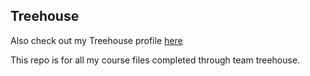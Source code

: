 ## Treehouse

Also check out my Treehouse profile [here](www.teamtreehouse.com/amandafree)

This repo is for all my course files completed through team treehouse.
